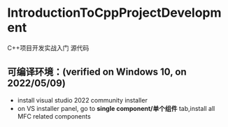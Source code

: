 # IntroductionToCppProjectDevelopment
C++项目开发实战入门 源代码


## 可编译环境：(verified on Windows 10, on 2022/05/09)
- install visual studio 2022 community installer
- on VS installer panel, go to **single component/单个组件** tab,install all MFC related components 

